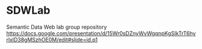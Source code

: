 # SDWLab
Semantic Data Web lab group repository
https://docs.google.com/presentation/d/15Wr0sDZnyWvWgqnpKgSIkTrT6hyrlxlD38gMSzhOE0M/edit#slide=id.p1
